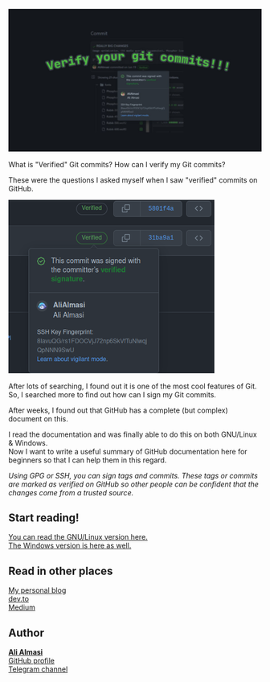 ![](./files/title.jpg)  

What is "Verified" Git commits? How can I verify my Git commits?

These were the questions I asked myself when I saw "verified" commits on GitHub.

![](./files/verified-commit.png)  

After lots of searching, I found out it is one of the most cool features of Git. So, I searched more to find out how can I sign my Git commits.

After weeks, I found out that GitHub has a complete (but complex) document on this.

I read the documentation and was finally able to do this on both GNU/Linux & Windows.  
Now I want to write a useful summary of GitHub documentation here for beginners so that I can help them in this regard.

*Using GPG or SSH, you can sign tags and commits. These tags or commits are marked as verified on GitHub so other people can be confident that the changes come from a trusted source.*

## Start reading!
[You can read the GNU/Linux version here.](./docs/gnulinux.md)    
[The Windows version is here as well.](./docs/windows.md)  

## Read in other places
[My personal blog]()  
[dev.to]()  
[Medium]()  

## Author
**[Ali Almasi](https://al1almasi.ir)**  
[GitHub profile](https://github.com/alialmasi)  
[Telegram channel](https://t.me/al_dot_dev)
